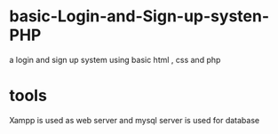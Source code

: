 # basic-Login-and-Sign-up-systen-PHP
a login and sign up system using basic html , css and php
# tools
Xampp is used as web server and mysql server is used for database
